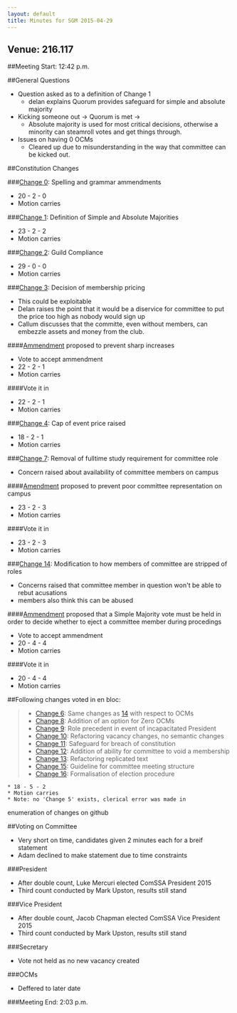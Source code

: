 ```yaml
---
layout: default
title: Minutes for SGM 2015-04-29
---
```


## Venue: 216.117

##Meeting Start: 12:42 p.m.

##General Questions
  * Question asked as to a definition of Change 1
    * delan explains Quorum provides safeguard for simple and absolute majority
  * Kicking someone out -> Quorum is met ->
    * Absolute majority is used for most critical decisions, otherwise
a minority can steamroll votes and get things through.
  * Issues on having 0 OCMs
      * Cleared up due to misunderstanding in the way that committee
can be kicked out.

##Constitution Changes

###[Change 0][a785a9d]: Spelling and grammar ammendments
  * 20 - 2 - 0
  * Motion carries

[a785a9d]: https://github.com/ComSSA/misc/commit/a785a9de8f81fdc3244ceded63d2bf53e0c3cca9


###[Change 1][08abfa0]: Definition of Simple and Absolute Majorities
  * 23 - 2 - 2
  * Motion carries

[08abfa0]: https://github.com/ComSSA/misc/commit/08abfa0a4be16940d8bf762346f19d2ff6d09369

###[Change 2][d370111]: Guild Compliance
  * 29 - 0 - 0
  * Motion carries

[d370111]: https://github.com/ComSSA/misc/commit/d370111b5016ce3a98d25e65f5db0db1202275fa

###[Change 3][19db702]: Decision of membership pricing
  * This could be exploitable
  * Delan raises the point that it would be a diservice for committee
to put the price too high as nobody would sign up
  * Callum discusses that the committe, even without members, can
embezzle assets and money from the club.

####[Ammendment][30e0426] proposed to prevent sharp increases
  * Vote to accept ammendment
  * 22 - 2 - 1
  * Motion carries

####Vote it in
  * 22 - 2 - 1
  * Motion carries

[19db702]: https://github.com/ComSSA/misc/commit/19db702f7d70f08d80c0bb2f04335ea621307db4
[30e0426]: https://github.com/ComSSA/misc/commit/30e04268d36529bd1ded57b34133e81af0aa7063

###[Change 4][4bc49b9]: Cap of event price raised
  * 18 - 2 - 1
  * Motion carries

[4bc49b9]: https://github.com/ComSSA/misc/commit/4bc49b99f73845d63c1dd3b837fb02f75a7a6c64

###[Change 7][794dd91]: Removal of fulltime study requirement for committee role
  * Concern raised about availability of committee members on campus

####[Amendment][72d182d] proposed to prevent poor committee
representation on campus
  * 23 - 2 - 3
  * Motion carries

####Vote it in
  * 23 - 2 - 3
  * Motion carries

[794dd91]: https://github.com/ComSSA/misc/commit/794dd9170fcde86b571bac319332943e097a0a7d
[72d182d]: https://github.com/ComSSA/misc/commit/72d182dbe30c76b0911189c80ce8367ae4336807

###[Change 14][0b261d8]: Modification to how members of committee are
stripped of roles
  * Concerns raised that committee member in question won't be able to
rebut acusations
  * members also think this can be abused

####[Ammendment][d5f6c91] proposed that a Simple Majority vote must be
held in order to decide whether to eject a committee member during
procedings
  * Vote to accept ammendment
  * 20 - 4 - 4
  * Motion carries

####Vote it in
  * 20 - 4 - 4
  * Motion carries

[0b261d8]: https://github.com/ComSSA/misc/commit/0b261d8c5e9c6ef2345dd0b76a4b434f2a5e9331
[d5f6c91]: https://github.com/ComSSA/misc/commit/d5f6c91942d79629c7d1a5d0f7dde0477666136c

##Following changes voted in en bloc:
>  * [Change 6][be11a21]: Same changes as [14][0b261d8] with respect to OCMs
>  * [Change 8][a7c3e7d]: Addition of an option for Zero OCMs
>  * [Change 9][62d5915]: Role precedent in event of incapacitated President
>  * [Change 10][a009f56]: Refactoring vacancy changes, no semantic changes
>  * [Change 11][d3d4a2a]: Safeguard for breach of constitution
>  * [Change 12][29aea72]: Addition of ability for committee to void a membership
>  * [Change 13][a74daa3]: Refactoring replicated text
>  * [Change 15][3546584]: Guideline for committee meeting structure
>  * [Change 16][7dacb3f]: Formalisation of election procedure

    * 18 - 5 - 2
    * Motion carries
    * Note: no 'Change 5' exists, clerical error was made in
enumeration of changes on github

[be11a21]: https://github.com/ComSSA/misc/commit/be11a2194456cffab7fd24a72fa626b74c061ab7
[a7c3e7d]: https://github.com/ComSSA/misc/commit/a7c3e7d507446131aeaa92d327136c31a65d9578
[62d5915]: https://github.com/ComSSA/misc/commit/62d5915319bd2f2d36b6b7cd871f8257f8f505e6
[a009f56]: https://github.com/ComSSA/misc/commit/a009f56119d16432dee4e0142ca05aa01433d583
[d3d4a2a]: https://github.com/ComSSA/misc/commit/d3d4a2ab7115f4b40fc90034bd202240f3e761b8
[29aea72]: https://github.com/ComSSA/misc/commit/29aea72be6c4169cc05d3ac16cf3cafbd7c2e8a7
[a74daa3]: https://github.com/ComSSA/misc/commit/a74daa32acb095edd10bb7d7e30ded0d620ba7ac
[3546584]: https://github.com/ComSSA/misc/commit/35465841d26743ec8913a6ff16fff341449cdc8a
[7dacb3f]: https://github.com/ComSSA/misc/commit/7dacb3f1403222abc7f2391a9797b71cdd8eadb8

##Voting on Committee
  * Very short on time, candidates given 2 minutes each for a breif statement
  * Adam declined to make statement due to time constraints

###President
  * After double count, Luke Mercuri elected ComSSA President 2015
  * Third count conducted by Mark Upston, results still stand

###Vice President
  * After double count, Jacob Chapman elected ComSSA Vice President 2015
  * Third count conducted by Mark Upston, results still stand

###Secretary
  * Vote not held as no new vacancy created

###OCMs
  * Deffered to later date

###Meeting End: 2:03 p.m.